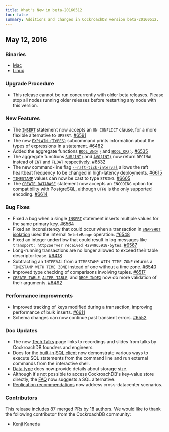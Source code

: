 ```yaml
---
title: What's New in beta-20160512
toc: false
summary: Additions and changes in CockroachDB version beta-20160512.
---
```


## May 12, 2016

### Binaries

- [Mac](https://binaries.cockroachdb.com/cockroach-beta-20160512.darwin-10.9-amd64.tgz)
- [Linux](https://binaries.cockroachdb.com/cockroach-beta-20160512.linux-amd64.tgz)
 
### Upgrade Procedure

- This release cannot be run concurrently with older beta releases. Please stop all nodes running older releases before restarting any node with this version.

### New Features

- The [`INSERT`](insert.html) statement now accepts an `ON CONFLICT` clause, for a more flexible alternative to `UPSERT`. [#6591](https://github.com/cockroachdb/cockroach/pull/6591)
- The new [`EXPLAIN (TYPES)`](explain.html) subcommand prints information about the types of expressions in a statement. [#6482](https://github.com/cockroachdb/cockroach/pull/6482)
- Added the aggregate functions [`BOOL_AND()`](functions-and-operators.html) and [`BOOL_OR()`](functions-and-operators.html). [#6535](https://github.com/cockroachdb/cockroach/pull/6535)
- The aggregate functions [`SUM(INT)`](functions-and-operators.html) and [`AVG(INT)`](functions-and-operators.html) now return `DECIMAL` instead of `INT` and `FLOAT` respectively. [#6532](https://github.com/cockroachdb/cockroach/pull/6532)
- The new command-line flag [`--raft-tick-interval`](start-a-node.html) allows the raft heartbeat frequency to be changed in high-latency deployments. [#6615](https://github.com/cockroachdb/cockroach/pull/6615)
- [`TIMESTAMP`](timestamp.html) values can now be cast to type `STRING`. [#6605](https://github.com/cockroachdb/cockroach/pull/6605)
- The [`CREATE DATABASE`](create-database.html) statement now accepts an `ENCODING` option for compatibility with PostgreSQL, although `UTF8` is the only supported encoding. [#6614](https://github.com/cockroachdb/cockroach/pull/6614)

### Bug Fixes

- Fixed a bug when a single [`INSERT`](insert.html) statement inserts multiple values for the same primary key. [#6564](https://github.com/cockroachdb/cockroach/pull/6564)
- Fixed an inconsistency that could occur when a transaction in [`SNAPSHOT` isolation](transactions.html#isolation-levels) used the internal `DeleteRange` operation. [#6548](https://github.com/cockroachdb/cockroach/pull/6548)
- Fixed an integer underflow that could result in log messages like `transport: http2Server received 4294965918-bytes`. [#6567](https://github.com/cockroachdb/cockroach/pull/6567)
- Long-running transactions are no longer allowed to exceed their table descriptor lease. [#6418](https://github.com/cockroachdb/cockroach/pull/6418)
- Subtracting an `INTERVAL` from a `TIMESTAMP WITH TIME ZONE` returns a `TIMESTAMP WITH TIME ZONE` instead of one without a time zone. [#6540](https://github.com/cockroachdb/cockroach/pull/6540)
- Improved type checking of comparisons involving tuples. [#6517](https://github.com/cockroachdb/cockroach/pull/6517)
- [`CREATE TABLE`](create-table.html), [`ALTER TABLE`](alter-table.html), and [`DROP INDEX`](drop-index.html) now do more validation of their arguments. [#6492](https://github.com/cockroachdb/cockroach/pull/6492)

### Performance improvments

- Improved tracking of keys modified during a transaction, improving performance of bulk inserts. [#6611](https://github.com/cockroachdb/cockroach/pull/6611)
- Schema changes can now continue past transient errors. [#6552](https://github.com/cockroachdb/cockroach/pull/6552)

### Doc Updates

- The new [Tech Talks](tech-talks.html) page links to recordings and slides from talks by CockroachDB founders and engineers.
- Docs for the [built-in SQL client](use-the-built-in-sql-client.html) now demonstrate various ways to execute SQL statements from the command line and run external commands from the interactive shell.
- [Data type](data-types.html) docs now provide details about storage size.
- Although it's not possible to access CockroachDB's key-value store directly, the [FAQ](frequently-asked-questions.html#can-i-use-cockroachdb-as-a-key-value-store) now suggests a SQL alternative.
- [Replication recommendations](configure-replication-zones.html#nodereplica-recommendations) now address cross-datacenter scenarios. 

### Contributors

This release includes 87 merged PRs by 18 authors. We would like to
thank the following contributor from the CockroachDB community:

* Kenji Kaneda
